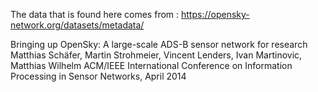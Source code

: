 The data that is found here comes from : https://opensky-network.org/datasets/metadata/


Bringing up OpenSky: A large-scale ADS-B sensor network for research
Matthias Schäfer, Martin Strohmeier, Vincent Lenders, Ivan Martinovic, Matthias Wilhelm
ACM/IEEE International Conference on Information Processing in Sensor Networks, April 2014

